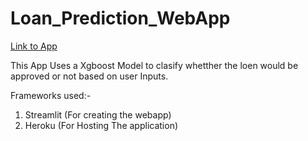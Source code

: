 # Loan_Prediction_WebApp
[Link to App](https://fathomless-reef-35952.herokuapp.com/)

This App Uses a Xgboost Model to clasify whetther the loen would be approved or not based on user Inputs.

Frameworks used:-

1. Streamlit (For creating the webapp)
2. Heroku (For Hosting The application)


